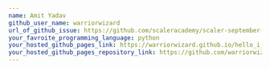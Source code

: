 ```yaml
---
name: Amit Yadav
github_user_name: warriorwizard
url_of_github_issue: https://github.com/scaleracademy/scaler-september-open-source-challenge/issues/267
your_favroite_programming_language: python
your_hosted_github_pages_link: https://warriorwizard.github.io/hello_i_am_Amit/
your_hosted_github_pages_repository_link: https://github.com/warriorwizard/hello_i_am_Amit
---
```

